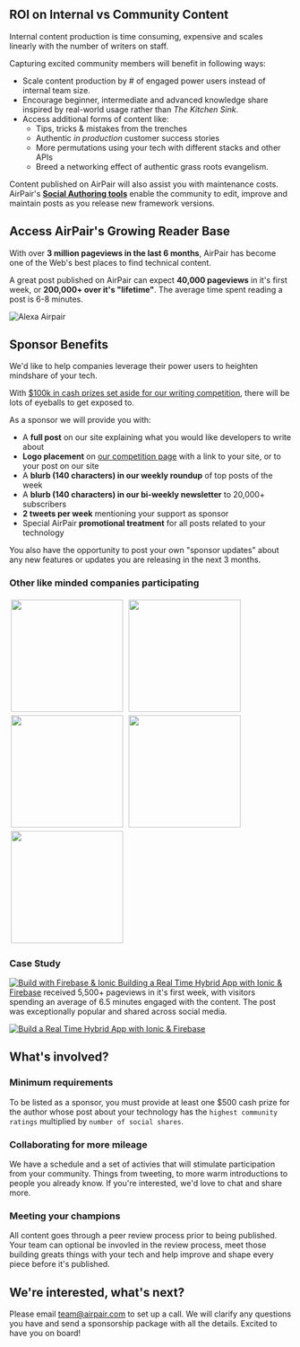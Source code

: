 ## ROI on Internal vs Community Content

Internal content production is time consuming, expensive and scales linearly with the number of writers on staff. 

Capturing excited community members will benefit in following ways:

- Scale content production by # of engaged power users instead of internal team size.
- Encourage beginner, intermediate and advanced knowledge share inspired by real-world usage rather than *The Kitchen Sink*.
- Access additional forms of content like:
  - Tips, tricks & mistakes from the trenches
  - Authentic *in production* customer success stories
  - More permutations using your tech with different stacks and other APIs
  - Breed a networking effect of authentic grass roots evangelism. 

Content published on AirPair will also assist you with maintenance costs. AirPair's **[Social Authoring tools](//airpair.com/preview/draft/jk-git-authoring-annoucement)** enable the community to edit, improve and maintain posts as you release new framework versions.

## Access AirPair's Growing Reader Base

With over **3 million pageviews in the last 6 months**, AirPair has become one of the Web's best places to find technical content.

A great post published on AirPair can expect **40,000 pageviews** in it's first week, or **200,000+ over it's "lifetime"**. The average time spent reading a post is 6-8 minutes.

![Alexa Airpair](//imgur.com/lCnq538.png)

<!--*Check out the stats on the [best posts published in 2014](//airpair.com/top-posts-on-airpair-in-2014). *-->


<!--33% of our readers come from the US, 8% from India, 5% from the UK, and 3% from Canada. -->

## Sponsor Benefits

We'd like to help companies leverage their power users to heighten mindshare of your tech.

With [$100k in cash prizes set aside for our writing competition](//airpair.com/100k-writing-competition), there will be lots of eyeballs to get exposed to.

As a sponsor we will provide you with: 

- A **full post** on our site explaining what you would like developers to write about
- **Logo placement** on [our competition page](//airpair.com/100k-writing-competition) with a link to your site, or to your post on our site
- A **blurb (140 characters) in our weekly roundup** of top posts of the week
- A **blurb (140 characters) in our bi-weekly newsletter** to 20,000+ subscribers
- **2 tweets per week** mentioning your support as sponsor
- Special AirPair **promotional treatment** for all posts related to your technology

You also have the opportunity to post your own "sponsor updates" about any new features or updates you are releasing in the next 3 months. 


### Other like minded companies participating

<img src="/static/img/pages/postscomp/logo-firebase.png" style="width:200px;margin:3px" />
<img src="/static/img/pages/postscomp/logo-pubnub.png" style="width:200px;margin:3px" />
<img src="/static/img/pages/postscomp/logo-rethinkdb.png" style="width:200px;margin:3px" />
<img src="/static/img/pages/postscomp/logo-coreos.png" style="width:200px;margin:3px" />
<img src="/static/img/pages/postscomp/logo-keen-io.png" style="width:200px;margin:3px" />

### Case Study

[![Build with Firebase & Ionic ](https://imgur.com/aR62OFI.png) Building a Real Time Hybrid App with Ionic & Firebase](https://www.airpair.com/angularjs/posts/build-a-real-time-hybrid-app-with-ionic-firebase) received 5,500+ pageviews in it's first week, with visitors spending an average of 6.5 minutes engaged with the content. The post was exceptionally popular and shared across social media.

[![Build a Real Time Hybrid App with Ionic & Firebase](//imgur.com/ykBVXNv.png)](https://twitter.com/Firebase/status/561198155828453376)

 
<!-- And unlike an event, the content will exist on the web for years to come, updated as is required, guaranteeing **long term ROI**. -->

<!--At the end of the competition, we will send you a summary of the articles posted about your technology, along with relevant statistics like pageviews and number of shares across social media.-->

<!--
##3 How can we boost the impact of our sponsorship?

There are 3 ways to take an active role in helping to create the new champions and heroes of your technology - through Prizes, Sharing and Peer Review. 

###3.1 Prizes

**Creating awesome content costs money**. Writing an article can take anywhere from 5-40 hours, and our authors are developers who can charge up to $200/hr. Your cash prize of $500 will help to cover some of their expenses, however you can also offer other sponsorship ideas such as free credits to your services for entrants and winners, or bigger cash prizes. 

*With a good chance of multiple submissions, and a commissioned tutorial costing anywhere from $2,000-$3,000, we hope you'll agree that $500 is a relatively small investment. *

###3.2 Sharing

*Money isn't everything*. For authors, sharing their knowledge, experience and opinions is a way to support the community, interact with the community, and give back. This for them `= impact`. Plus they are likely to land some properly paid development work as a result. 

If you take the time to support authors by sharing their content with your community, you can encourage even more developers to write about their experiences using your technology.

###3.3 Peer Review

The better the content, the more impact it will create, and the longer it will live on the web, so the goal is to publish **high quality, relevant content**. This is why we designed our Github powered collaborative authoring tools - to make it as easy and fun as possible for developers to review content, test code, and submit edits. 

If you encourage **developers in your community** to evaluate and critique the content submitted about your technology *before* it's published, you can increase the quality and impact of your investment. 


#### What is the minimum requirements for participating

The minimum is .... -->

## What's involved?

### Minimum requirements

To be listed as a sponsor, you must provide at least one $500 cash prize for the author whose post about your technology has the `highest community ratings` multiplied by `number of social shares`.

### Collaborating for more mileage

We have a schedule and a set of activies that will stimulate participation from your community. Things from tweeting, to more warm introductions to people you already know. If you're interested, we'd love to chat and share more.

### Meeting your champions

All content goes through a peer review process prior to being published. Your team can optional be invovled in the review process, meet those building greats things with your tech and help improve and shape every piece before it's published.

## We're interested, what's next?

Please email [team@airpair.com](team@airpair.com) to set up a call. We will clarify any questions you have and send a sponsorship package with all the details. Excited to have you on board!
